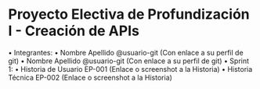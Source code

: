 # Proyecto Electiva de Profundización I - Creación de APIs
• Integrantes:
• Nombre Apellido @usuario-git (Con enlace a su perfil de git)
• Nombre Apellido @usuario-git (Con enlace a su perfil de git)
• Sprint 1:
• Historia de Usuario EP-001 (Enlace o screenshot a la Historia)
• Historia Técnica EP-002 (Enlace o screenshot a la Historia)
